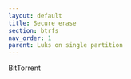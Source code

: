 ```yaml
---
layout: default
title: Secure erase
section: btrfs
nav_order: 1
parent: Luks on single partition
---
```


BitTorrent
